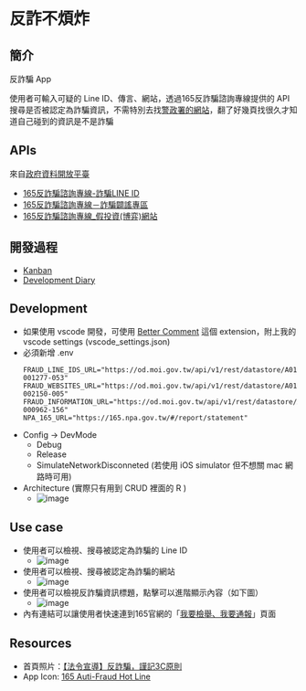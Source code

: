 # 反詐不煩炸

## 簡介
反詐騙 App  

使用者可輸入可疑的 Line ID、傳言、網站，透過165反詐騙諮詢專線提供的 API 搜尋是否被認定為詐騙資訊，不需特別去找[警政署的網站](https://165.npa.gov.tw/#/)，翻了好幾頁找很久才知道自己碰到的資訊是不是詐騙

## APIs
來自[政府資料開放平臺](https://data.gov.tw/)
- [165反詐騙諮詢專線-詐騙LINE ID](https://data.gov.tw/dataset/78432)
- [165反詐騙諮詢專線－詐騙闢謠專區](https://data.gov.tw/dataset/38262)
- [165反詐騙諮詢專線_假投資(博弈)網站](https://data.gov.tw/dataset/160055)

## 開發過程
- [Kanban](https://volcano-equipment-e0e.notion.site/7d963c838f1946a3b1b235fafe845b48?v=04198f69aa1c410cb8c376de46fe85e4)
- [Development Diary](https://volcano-equipment-e0e.notion.site/Development-Diary-aa5418ba93994006815769caaac1df79)

## Development 
- 如果使用 vscode 開發，可使用 [Better Comment](https://marketplace.visualstudio.com/items?itemName=aaron-bond.better-comments) 這個 extension，附上我的 vscode settings (vscode_settings.json)
- 必須新增 .env
  ```
  FRAUD_LINE_IDS_URL="https://od.moi.gov.tw/api/v1/rest/datastore/A01010000C-001277-053"
  FRAUD_WEBSITES_URL="https://od.moi.gov.tw/api/v1/rest/datastore/A01010000C-002150-005"
  FRAUD_INFORMATION_URL="https://od.moi.gov.tw/api/v1/rest/datastore/A01010000C-000962-156"
  NPA_165_URL="https://165.npa.gov.tw/#/report/statement"
  ```
- Config -> DevMode
  - Debug
  - Release 
  - SimulateNetworkDisconneted (若使用 iOS simulator 但不想關 mac 網路時可用)
- Architecture (實際只有用到 CRUD 裡面的 R )
  - ![image](https://github.com/Risetto-Kao/anti_fraud_165/blob/main/architecture.png)

## Use case
- 使用者可以檢視、搜尋被認定為詐騙的 Line ID 
  - ![image](https://github.com/Risetto-Kao/anti_fraud_165/blob/main/preview_images/line_id.png)
- 使用者可以檢視、搜尋被認定為詐騙的網站
  - ![image](https://github.com/Risetto-Kao/anti_fraud_165/blob/main/preview_images/website.png)
- 使用者可以檢視反詐騙資訊標題，點擊可以進階顯示內容（如下圖）
  - ![image](https://github.com/Risetto-Kao/anti_fraud_165/blob/main/preview_images/info.png)
- 內有連結可以讓使用者快速連到165官網的「[我要檢舉、我要通報](https://165.npa.gov.tw/#/report/statement)」頁面

## Resources
- 首頁照片：[【法令宣導】反詐騙，謹記3C原則](https://life.ocu.edu.tw/p/406-1028-47822,r1015.php?Lang=zh-tw)
- App Icon: [165 Auti-Fraud Hot Line](https://www.npa.gov.tw/en/app/artwebsite/view?module=artwebsite&id=8035&serno=ed2427e1-de0a-4f6f-8f68-8f83b604e89b)
